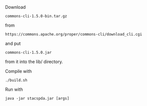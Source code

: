 Download 

    commons-cli-1.5.0-bin.tar.gz

from

    https://commons.apache.org/proper/commons-cli/download_cli.cgi 

and put

    commons-cli-1.5.0.jar

from it into the lib/ directory.

Compile with

    ./build.sh

Run with

    java -jar stacspda.jar [args]
